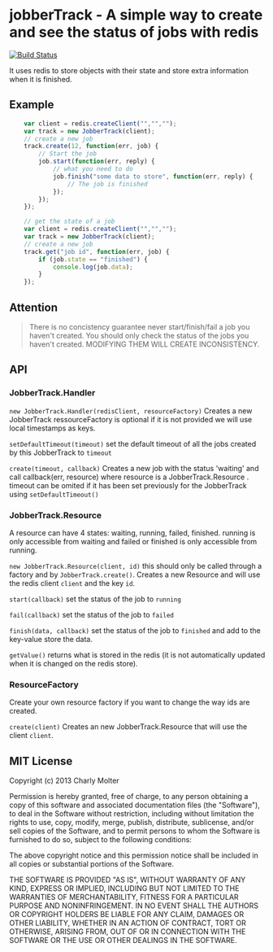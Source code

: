 jobberTrack - A simple way to create and see the status of jobs with redis
===========================

[![Build Status](https://travis-ci.org/lahabana/jobberTrack.png)](https://travis-ci.org/lahabana/jobberTrack)


It uses redis to store objects with their state and store extra information when it is finished.

## Example

```js
    var client = redis.createClient("","","");
    var track = new JobberTrack(client);
    // create a new job
    track.create(12, function(err, job) {
        // Start the job
        job.start(function(err, reply) {
            // what you need to do
            job.finish("some data to store", function(err, reply) {
                // The job is finished
            });
        });
    });

    // get the state of a job
    var client = redis.createClient("","","");
    var track = new JobberTrack(client);
    // create a new job
    track.get("job id", function(err, job) {
        if (job.state == "finished") {
            console.log(job.data);
        }
    });
```

## Attention

> There is no concistency guarantee never start/finish/fail a job you haven't created. You should only check the status of the jobs you haven't created. MODIFYING THEM WILL CREATE INCONSISTENCY.

## API

### JobberTrack.Handler

`new JobberTrack.Handler(redisClient, resourceFactory)` Creates a new JobberTrack ressourceFactory is optional if it is not provided we will use local timestamps as keys.

`setDefaultTimeout(timeout)` set the default timeout of all the jobs created by this JobberTrack to `timeout`

`create(timeout, callback)` Creates a new job with the status 'waiting' and call callback(err, resource) where resource is a JobberTrack.Resource . timeout can be omited if it has been set previously for the JobberTrack using `setDefaultTimeout()`

### JobberTrack.Resource

A resource can have 4 states: waiting, running, failed, finished. running is only accessible from waiting and failed or finished is only accessible from running.

`new JobberTrack.Resource(client, id)` this should only be called through a factory and by `JobberTrack.create()`. Creates a new Resource and will use the redis client `client` and the key `id`.

`start(callback)` set the status of the job to `running`

`fail(callback)` set the status of the job to `failed`

`finish(data, callback)` set the status of the job to `finished` and add to the key-value store the data.

`getValue()` returns what is stored in the redis (it is not automatically updated when it is changed on the redis store).

### ResourceFactory
Create your own resource factory if you want to change the way ids are created.

`create(client)` Creates an new JobberTrack.Resource that will use the client `client`.


## MIT License
Copyright (c) 2013 Charly Molter

Permission is hereby granted, free of charge, to any person obtaining a copy of this software and associated documentation files (the "Software"), to deal in the Software without restriction, including without limitation the rights to use, copy, modify, merge, publish, distribute, sublicense, and/or sell copies of the Software, and to permit persons to whom the Software is furnished to do so, subject to the following conditions:

The above copyright notice and this permission notice shall be included in all copies or substantial portions of the Software.

THE SOFTWARE IS PROVIDED "AS IS", WITHOUT WARRANTY OF ANY KIND, EXPRESS OR IMPLIED, INCLUDING BUT NOT LIMITED TO THE WARRANTIES OF MERCHANTABILITY, FITNESS FOR A PARTICULAR PURPOSE AND NONINFRINGEMENT. IN NO EVENT SHALL THE AUTHORS OR COPYRIGHT HOLDERS BE LIABLE FOR ANY CLAIM, DAMAGES OR OTHER LIABILITY, WHETHER IN AN ACTION OF CONTRACT, TORT OR OTHERWISE, ARISING FROM, OUT OF OR IN CONNECTION WITH THE SOFTWARE OR THE USE OR OTHER DEALINGS IN THE SOFTWARE.

